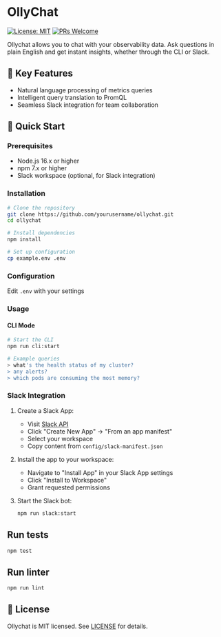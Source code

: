 # OllyChat

[![License: MIT](https://img.shields.io/badge/License-MIT-yellow.svg)](https://opensource.org/licenses/MIT)
[![PRs Welcome](https://img.shields.io/badge/PRs-welcome-brightgreen.svg)](http://makeapullrequest.com)

Ollychat allows you to chat with your observability data. Ask questions in plain English and get instant insights, whether through the CLI or Slack.

## 🌟 Key Features

- Natural language processing of metrics queries
- Intelligent query translation to PromQL
- Seamless Slack integration for team collaboration

## 🚀 Quick Start

### Prerequisites

- Node.js 16.x or higher
- npm 7.x or higher
- Slack workspace (optional, for Slack integration)

### Installation

```bash
# Clone the repository
git clone https://github.com/yourusername/ollychat.git
cd ollychat

# Install dependencies
npm install

# Set up configuration
cp example.env .env
```

### Configuration

Edit `.env` with your settings

### Usage

#### CLI Mode

```bash
# Start the CLI
npm run cli:start

# Example queries
> what's the health status of my cluster?
> any alerts?
> which pods are consuming the most memory?
```

### Slack Integration

1. Create a Slack App:
   - Visit [Slack API](https://api.slack.com/apps)
   - Click "Create New App" → "From an app manifest"
   - Select your workspace
   - Copy content from `config/slack-manifest.json`

2. Install the app to your workspace:
   - Navigate to "Install App" in your Slack App settings
   - Click "Install to Workspace"
   - Grant requested permissions

3. Start the Slack bot:
  
   ```bash
   npm run slack:start
   ```

## Run tests

```bash
npm test
```

## Run linter

```bash
npm run lint
```

## 📄 License

Ollychat is MIT licensed. See [LICENSE](LICENSE) for details.
